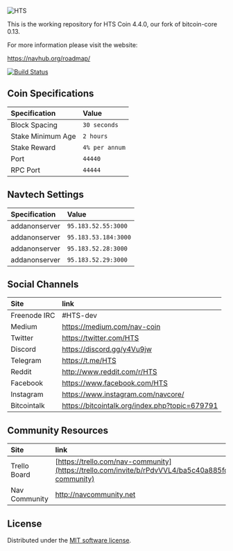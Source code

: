 ![HTS](./img/logo-extended.png)

This is the working repository for HTS Coin 4.4.0, our fork of bitcoin-core 0.13.

For more information please visit the website:

https://navhub.org/roadmap/

[![Build Status](https://travis-ci.org/HTS/HTS-core.svg?branch=master)](https://travis-ci.org/HTS/HTS-core)

## Coin Specifications

| Specification | Value |
|:-----------|:-----------|
| Block Spacing | `30 seconds` |
| Stake Minimum Age | `2 hours` |
| Stake Reward | `4% per annum` |
| Port | `44440` |
| RPC Port | `44444` |

## Navtech Settings

| Specification | Value |
|:-----------|:-----------|
| addanonserver | `95.183.52.55:3000` |
| addanonserver | `95.183.53.184:3000` |
| addanonserver | `95.183.52.28:3000` |
| addanonserver | `95.183.52.29:3000` |

## Social Channels

| Site | link |
|:-----------|:-----------|
| Freenode IRC | #HTS-dev |
| Medium | https://medium.com/nav-coin |
| Twitter | https://twitter.com/HTS |
| Discord | https://discord.gg/y4Vu9jw |
| Telegram | https://t.me/HTS |
| Reddit | http://www.reddit.com/r/HTS |
| Facebook | https://www.facebook.com/HTS |
| Instagram | https://www.instagram.com/navcore/ |
| Bitcointalk | https://bitcointalk.org/index.php?topic=679791 |

## Community Resources

| Site | link |
|:-----------|:-----------|
| Trello Board | [https://trello.com/nav-community](https://trello.com/invite/b/rPdvVVL4/ba5c40a885fd3c02cda2a8b406ff7124/nav-community) |
| Nav Community | http://navcommunity.net |



License
---------------------
Distributed under the [MIT software license](http://www.opensource.org/licenses/mit-license.php).
